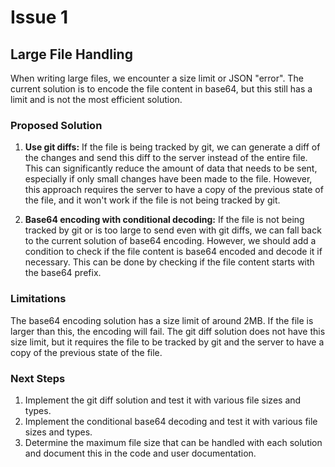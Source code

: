 # Issue 1

## Large File Handling

When writing large files, we encounter a size limit or JSON "error". The current solution is to encode the file content in base64, but this still has a limit and is not the most efficient solution.

### Proposed Solution

1. **Use git diffs:** If the file is being tracked by git, we can generate a diff of the changes and send this diff to the server instead of the entire file. This can significantly reduce the amount of data that needs to be sent, especially if only small changes have been made to the file. However, this approach requires the server to have a copy of the previous state of the file, and it won't work if the file is not being tracked by git.

2. **Base64 encoding with conditional decoding:** If the file is not being tracked by git or is too large to send even with git diffs, we can fall back to the current solution of base64 encoding. However, we should add a condition to check if the file content is base64 encoded and decode it if necessary. This can be done by checking if the file content starts with the base64 prefix.

### Limitations

The base64 encoding solution has a size limit of around 2MB. If the file is larger than this, the encoding will fail. The git diff solution does not have this size limit, but it requires the file to be tracked by git and the server to have a copy of the previous state of the file.

### Next Steps

1. Implement the git diff solution and test it with various file sizes and types.
2. Implement the conditional base64 decoding and test it with various file sizes and types.
3. Determine the maximum file size that can be handled with each solution and document this in the code and user documentation.

